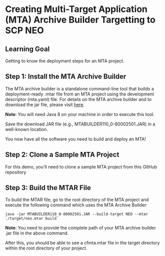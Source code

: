# Creating Multi-Target Application (MTA) Archive Builder Targetting to SCP NEO 

## Learning Goal
Getting to know the deployment steps for an MTA project. 


## Step 1: Install the MTA Archive Builder
The MTA archive builder is a standalone command-line tool that builds a deployment-ready .mtar file from an MTA project using the development descriptor (mta.yaml) file. For details on the MTA archive builder and to download the jar file, please visit [here](https://help.sap.com/viewer/58746c584026430a890170ac4d87d03b/Cloud/en-US/ba7dd5a47b7a4858a652d15f9673c28d.html).

**Note**: You will need Java 8 on your machine in order to execute this tool.

Save the download JAR file (e.g., MTABUILDER110_0-80002501.JAR) in a well-known location.

You now have all the software you need to build and deploy an MTA!

## Step 2: Clone a Sample MTA Project
For this demo, you'll need to clone a sample MTA project from this GitHub repository

## Step 3: Build the MTAR File


To build the MTAR file, go to the root directory of the MTA project and execute the following command which uses the MTA Archive Builder:
```
java -jar MTABUILDER110_0-80002501.JAR --build-target NEO --mtar ./target/neo.mtar build
```
**Note**: You need to provide the complete path of your MTA archive builder .jar file in the above command.

After this, you should be able to see a cfmta.mtar file in the target directory within the root directory of your project.
